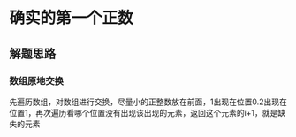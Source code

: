 # 确实的第一个正数

## 解题思路

### 数组原地交换

先遍历数组，对数组进行交换，尽量小的正整数放在前面，1出现在位置0.2出现在位置1，再次遍历看哪个位置没有出现该出现的元素，返回这个元素的i+1，就是缺失的元素
